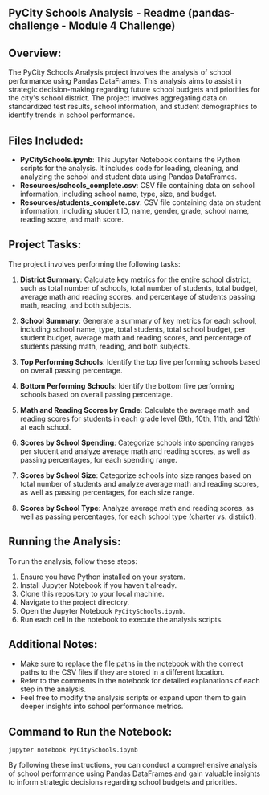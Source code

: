 ## PyCity Schools Analysis - Readme (pandas-challenge - Module 4 Challenge)

## Overview:
The PyCity Schools Analysis project involves the analysis of school performance using Pandas DataFrames. This analysis aims to assist in strategic decision-making regarding future school budgets and priorities for the city's school district. The project involves aggregating data on standardized test results, school information, and student demographics to identify trends in school performance.

## Files Included:
- **PyCitySchools.ipynb**: This Jupyter Notebook contains the Python scripts for the analysis. It includes code for loading, cleaning, and analyzing the school and student data using Pandas DataFrames.
- **Resources/schools_complete.csv**: CSV file containing data on school information, including school name, type, size, and budget.
- **Resources/students_complete.csv**: CSV file containing data on student information, including student ID, name, gender, grade, school name, reading score, and math score.

## Project Tasks:
The project involves performing the following tasks:

1. **District Summary**: Calculate key metrics for the entire school district, such as total number of schools, total number of students, total budget, average math and reading scores, and percentage of students passing math, reading, and both subjects.

2. **School Summary**: Generate a summary of key metrics for each school, including school name, type, total students, total school budget, per student budget, average math and reading scores, and percentage of students passing math, reading, and both subjects.

3. **Top Performing Schools**: Identify the top five performing schools based on overall passing percentage.

4. **Bottom Performing Schools**: Identify the bottom five performing schools based on overall passing percentage.

5. **Math and Reading Scores by Grade**: Calculate the average math and reading scores for students in each grade level (9th, 10th, 11th, and 12th) at each school.

6. **Scores by School Spending**: Categorize schools into spending ranges per student and analyze average math and reading scores, as well as passing percentages, for each spending range.

7. **Scores by School Size**: Categorize schools into size ranges based on total number of students and analyze average math and reading scores, as well as passing percentages, for each size range.

8. **Scores by School Type**: Analyze average math and reading scores, as well as passing percentages, for each school type (charter vs. district).

## Running the Analysis:
To run the analysis, follow these steps:

1. Ensure you have Python installed on your system.
2. Install Jupyter Notebook if you haven't already.
3. Clone this repository to your local machine.
4. Navigate to the project directory.
5. Open the Jupyter Notebook `PyCitySchools.ipynb`.
6. Run each cell in the notebook to execute the analysis scripts.

## Additional Notes:
- Make sure to replace the file paths in the notebook with the correct paths to the CSV files if they are stored in a different location.
- Refer to the comments in the notebook for detailed explanations of each step in the analysis.
- Feel free to modify the analysis scripts or expand upon them to gain deeper insights into school performance metrics.

## Command to Run the Notebook:
```
jupyter notebook PyCitySchools.ipynb
```

By following these instructions, you can conduct a comprehensive analysis of school performance using Pandas DataFrames and gain valuable insights to inform strategic decisions regarding school budgets and priorities.
